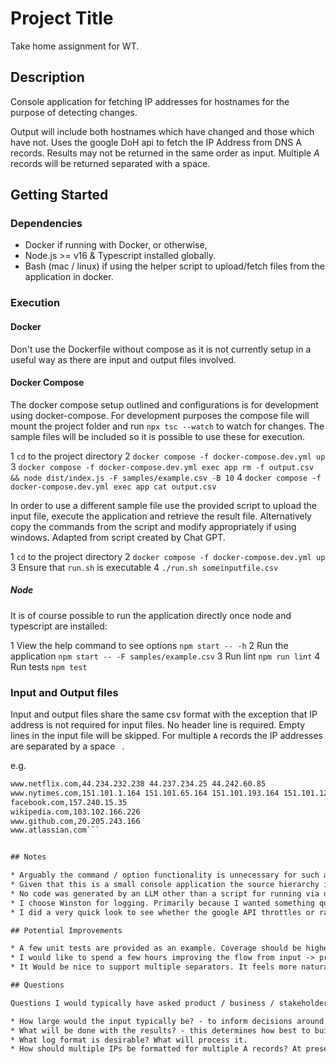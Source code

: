 # Project Title

Take home assignment for WT.

## Description

Console application for fetching IP addresses for hostnames for the purpose of detecting changes.

Output will include both hostnames which have changed and those which have not. Uses the google DoH api to fetch the IP Address from DNS A records. Results may not be returned in the same order as input. Multiple *A* records will be returned separated with a space.

## Getting Started

### Dependencies

* Docker if running with Docker, or otherwise, 
* Node.js >= v16 & Typescript installed globally.
* Bash (mac / linux) if using the helper script to upload/fetch files from the application in docker.

### Execution

#### Docker

Don't use the Dockerfile without compose as it is not currently setup in a useful way as there are input and output files involved.

#### Docker Compose

The docker compose setup outlined and configurations is for development using docker-compose. For development purposes the compose file will mount the project folder and run `npx tsc --watch` to watch for changes. The sample files will be included so it is possible to use these for execution.

1 `cd` to the project directory
2 `docker compose -f docker-compose.dev.yml up`
3 `docker compose -f docker-compose.dev.yml exec app rm -f output.csv && node dist/index.js -F samples/example.csv -B 10`
4 `docker compose -f docker-compose.dev.yml exec app cat output.csv`

In order to use a different sample file use the provided script to upload the input file, execute the application and retrieve the result file. Alternatively copy the commands from the script and modify appropriately if using windows. Adapted from script created by Chat GPT.

1 `cd` to the project directory
2 `docker compose -f docker-compose.dev.yml up`
3 Ensure that `run.sh` is executable
4 `./run.sh someinputfile.csv`

##### Node

It is of course possible to run the application directly once node and typescript are installed:

1 View the help command to see options `npm start -- -h`
2 Run the application `npm start -- -F samples/example.csv`
3 Run lint `npm run lint`
4 Run tests `npm test`

### Input and Output files

Input and output files share the same csv format with the exception that IP address is not required for input files. No header line is required. Empty lines in the input file will be skipped. For multiple `A` records the IP addresses are separated by a space ` `.

e.g. 

```www.twitter.com,104.244.42.1 104.244.42.65 104.244.42.193 104.244.42.129
www.netflix.com,44.234.232.238 44.237.234.25 44.242.60.85
www.nytimes.com,151.101.1.164 151.101.65.164 151.101.193.164 151.101.129.164
facebook.com,157.240.15.35
wikipedia.com,103.102.166.226
www.github.com,20.205.243.166
www.atlassian.com```


## Notes

* Arguably the command / option functionality is unnecessary for such a simple app but its quite neat and isn’t very complex.
* Given that this is a small console application the source hierarchy is domain based rather than functional. It's almost simple enough to be flat structure but its easier to navigate given the additional files for unit tests.
* No code was generated by an LLM other than a script for running via docker with a file upload (annotated as such). I used Chat GPT to answer a few general purpose questions as we would normally use google / stack overflow. I also used Chat GPT to generate the sample files and a script as described.
* I choose Winston for logging. Primarily because I wanted something quick which could easily log simple formatted strings rather than JSON which I find easier for development. Most of the lightweight logging frameworks default to JSON.
* I did a very quick look to see whether the google API throttles or rate limits but I didnt find anything immediately. For actual usage this should be discovered and I suspect the TOS needs to be consulted.

## Potential Improvements

* A few unit tests are provided as an example. Coverage should be higher in a production application.
* I would like to spend a few hours improving the flow from input -> process -> output so that the file is buffered and processed at the same time rather than read into memory wholesale. The performance was acceptable for initial testing up to 1000 records and so I didn't see it as mandatory for this implementation. The slight complexity to this is to buffer, stream and batch at the same time so that the outgoing http requests are controlled.
* It Would be nice to support multiple separators. It feels more natural to use tab separation for this use case.

## Questions

Questions I would typically have asked product / business / stakeholders:

* How large would the input typically be? - to inform decisions around batching / perf testing / logging / reporting. Influences how we should perform the input processing mechanism.
* What will be done with the results? - this determines how best to build the input/output interface. For example do we want to return a count of failures / Hanging hostname, do we want to only include results for those which have changes or should we return all results. What should we output in the case of errors? It may even be prefered to use console input and output with flow managed outside of the process through infra (e.g. bash) scripts.
* What log format is desirable? What will process it.
* How should multiple IPs be formatted for multiple A records? At present they are space separated for simplicity however if a comparison was required for change detection then other formats magy be better.

